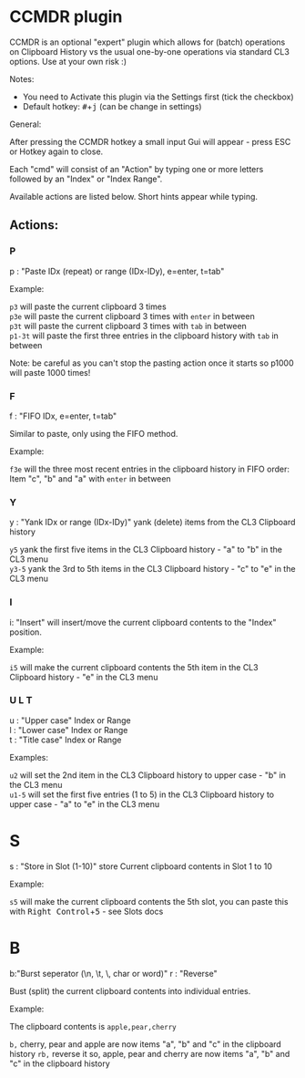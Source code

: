 ﻿# CCMDR plugin

CCMDR is an optional "expert" plugin which allows for (batch) operations on Clipboard History vs the usual one-by-one operations via standard CL3 options. Use at your own risk :)

Notes:

- You need to Activate this plugin via the Settings first (tick the checkbox)
- Default hotkey: <kbd>#</kbd>+<kbd>j</kbd> (can be change in settings)

General:

After pressing the CCMDR hotkey a small input Gui will appear - press ESC or Hotkey again to close.  

Each "cmd" will consist of an "Action" by typing one or more letters followed by an "Index" or "Index Range".

Available actions are listed below. Short hints appear while typing.

## Actions:

### P

p : "Paste IDx (repeat) or range (IDx-IDy), e=enter, t=tab"

Example:

`p3` will paste the current clipboard 3 times  
`p3e` will paste the current clipboard 3 times with `enter` in between  
`p3t` will paste the current clipboard 3 times with `tab` in between  
`p1-3t` will paste the first three entries in the clipboard history with `tab` in between

Note: be careful as you can't stop the pasting action once it starts so p1000 will paste 1000 times!

### F

f : "FIFO IDx, e=enter, t=tab"

Similar to paste, only using the FIFO method.

Example:

`f3e` will the three most recent entries in the clipboard history in FIFO order: Item "c", "b" and "a" with `enter` in between

### Y

y : "Yank IDx or range (IDx-IDy)" yank (delete) items from the CL3 Clipboard history

`y5`   yank the first five items in the CL3 Clipboard history - "a" to "b" in the CL3 menu  
`y3-5` yank the 3rd to 5th items in the CL3 Clipboard history - "c" to "e" in the CL3 menu

### I

i: "Insert" will insert/move the current clipboard contents to the "Index" position.

Example:

`i5` will make the current clipboard contents the 5th item in the CL3 Clipboard history - "e" in the CL3 menu

### U L T

u : "Upper case" Index or Range  
l : "Lower case" Index or Range  
t : "Title case" Index or Range

Examples:

`u2`   will set the 2nd item in the CL3 Clipboard history to upper case - "b" in the CL3 menu  
`u1-5` will set the first five entries (1 to 5) in the CL3 Clipboard history to upper case - "a" to "e" in the CL3 menu

# S

s : "Store in Slot (1-10)" store Current clipboard contents in Slot 1 to 10

Example:

`s5` will make the current clipboard contents the 5th slot, you can paste this with <kbd>Right Control</kbd>+<kbd>5</kbd> - see Slots docs

# B

b:"Burst seperator (\n, \t, \\, char or word)"
r : "Reverse"

Bust (split) the current clipboard contents into individual entries.

Example:

The clipboard contents is `apple,pear,cherry`

`b,` cherry, pear and apple are now items "a", "b" and "c" in the clipboard history
`rb,` reverse it so, apple, pear and cherry are now items "a", "b" and "c" in the clipboard history


